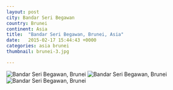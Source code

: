 ```yaml
---
layout: post
city: Bandar Seri Begawan
country: Brunei
continent: Asia
title:  "Bandar Seri Begawan, Brunei, Asia"
date:   2015-02-17 15:44:43 +0000
categories: asia brunei
thumbnail: brunei-3.jpg

---
```


<div class="img-container">
	<img class="img-responsive" src="{{ site.baseurl }}/img/countries/brunei/brunei-1.jpg" alt="Bandar Seri Begawan, Brunei"/>
	<img class="img-responsive" src="{{ site.baseurl }}/img/countries/brunei/brunei-2.jpg" alt="Bandar Seri Begawan, Brunei"/>
	<img class="img-responsive" src="{{ site.baseurl }}/img/countries/brunei/brunei-3.jpg" alt="Bandar Seri Begawan, Brunei"/>
</div>
